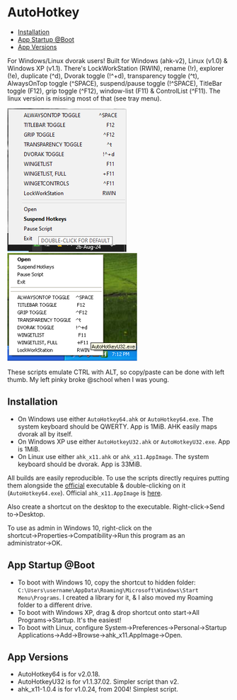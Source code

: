 # AutoHotkey
- [Installation](#installation)
- [App Startup @Boot](#app-startup-boot)
- [App Versions](#app-versions)

For Windows/Linux dvorak users! Built for Windows (ahk-v2), Linux (v1.0) & Windows XP (v1.1).  There's LockWorkStation (RWIN), rename (!r), explorer (!e), duplicate (^d), Dvorak toggle (!^+d), transparency toggle (^t), AlwaysOnTop toggle (^SPACE), suspend/pause toggle (!^SPACE), TitleBar toggle (F12), grip toggle (^F12), window-list (F11) & ControlList (^F11).  The linux version is missing most of that (see tray menu).  

![](doc/Screenshot64.png "v2") ![](doc/ScreenshotU32.png "v1.1") 

These scripts emulate CTRL with ALT, so copy/paste can be done with left thumb. My left pinky broke @school when I was young.

## Installation
- On Windows use either `AutoHotkey64.ahk` or `AutoHotkey64.exe`.  The system keyboard should be QWERTY.  App is 1MiB.  AHK easily maps dvorak all by itself.
- On Windows XP use either `AutoHotkeyU32.ahk` or `AutoHotkeyU32.exe`.  App is 1MiB.
- On Linux use either `ahk_x11.ahk` or `ahk_x11.AppImage`.  The system keyboard should be dvorak.  App is 33MiB.

All builds are easily reproducible. To use the scripts directly requires putting them alongside the [official](https://autohotkey.com) executable & double-clicking on it (`AutoHotkey64.exe`). Official `ahk_x11.AppImage` is [here](https://github.com/phil294/AHK_X11/releases).

Also create a shortcut on the desktop to the executable. Right-click→Send to→Desktop. 

To use as admin in Windows 10, right-click on the shortcut→Properties→Compatibility→Run this program as an administrator→OK.

## App Startup @Boot
- To boot with Windows 10, copy the shortcut to hidden folder: `C:\Users\username\AppData\Roaming\Microsoft\Windows\Start Menu\Programs`. I created a library for it, & I also moved my Roaming folder to a different drive.
- To boot with Windows XP, drag & drop shortcut onto start→All Programs→Startup.  It's the easiest!
- To boot with Linux, configure System→Preferences→Personal→Startup Applications→Add→Browse→ahk_x11.AppImage→Open.

## App Versions
- AutoHotkey64 is for v2.0.18.
- AutoHotkeyU32 is for v1.1.37.02.  Simpler script than v2.
- ahk_x11-1.0.4 is for v1.0.24, from 2004!  Simplest script.

